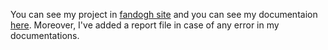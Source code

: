 You can see my project in [fandogh site](http://data-mining-final-mohammada98.fandogh.cloud/) and you can see my documentaion [here](http://data-mining-final-mohammada98.fandogh.cloud/apidocs/).
Moreover, I've added a report file in case of any error in my documentations. 
